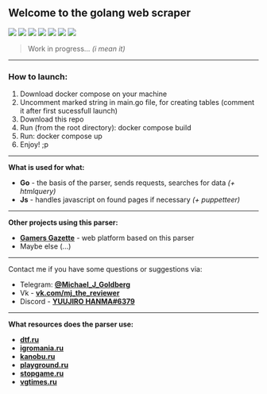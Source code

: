## Welcome to the golang web scraper 

![](https://img.shields.io/badge/golang-1.17-52a7f7) ![](https://img.shields.io/badge/express_js-ffee03) ![](https://img.shields.io/badge/-selenium-ff69b4) ![](https://img.shields.io/badge/-postgresql-3294f0) ![](https://img.shields.io/badge/-docker-32c7f0) ![](https://img.shields.io/badge/-puppeteer-63b871) ![](https://img.shields.io/badge/-htmlquery-4f75ff)


>  Work in progress... *(i mean it)*

---

### How to launch: 
 1. Download docker compose on your machine
 2. Uncomment marked string in main.go file, for creating tables (comment it after first sucessfull launch)
 3. Download this repo
 4. Run (from the root directory): docker compose build 
 5. Run: docker compose up
 6. Enjoy! ;p

***
**What is used for what:**
 - **Go** - the basis of the parser, sends requests, searches for data *(+ htmlquery)*
 - **Js** - handles javascript on found pages if necessary *(+ puppetteer)*

***

**Other projects using this parser:**
 - **[Gamers Gazette](https://github.com/authoraytee/gamers_gazette)** - web platform based on this parser
 - Maybe else (...)

---

Contact me if you have some questions or suggestions via:
 - Telegram: **[@Michael_J_Goldberg](https://t.me/Michael_J_Goldberg)**
 - Vk - **[vk.com/mj_the_reviewer](https://vk.com/mj_the_reviewer)**
 - Discord - **[YUUJIRO HANMA#6379](https://discordapp.com/users/389483338865311745/)**

***

**What resources does the parser use:**
 - **[dtf.ru](https://dtf.ru/)**
 - **[igromania.ru](https://www.igromania.ru/)**
 - **[kanobu.ru](https://kanobu.ru/videogames/)**
 - **[playground.ru](https://www.playground.ru/)**
 - **[stopgame.ru](https://stopgame.ru/)**
 - **[vgtimes.ru](https://vgtimes.ru/)**
